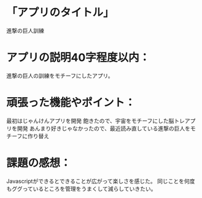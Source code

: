 # 「アプリのタイトル」
進撃の巨人訓練
# アプリの説明40字程度以内：
進撃の巨人の訓練をモチーフにしたアプリ。

# 頑張った機能やポイント：
最初はじゃんけんアプリを開発
飽きたので、宇宙をモチーフにした脳トレアプリを開発
あんまり好きじゃなかったので、最近読み直している進撃の巨人をモチーフに作り替え

# 課題の感想：
Javascriptができるとできることが広がって楽しさを感じた。
同じことを何度もググっているところを管理をうまくして減らしていきたい。